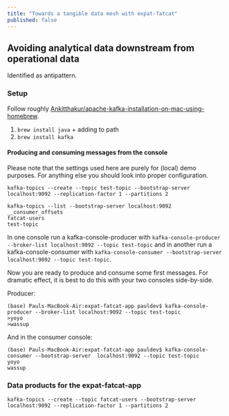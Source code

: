 ```yaml
---
title: "Towards a tangible data mesh with expat-fatcat"
published: false
---
```


## Avoiding analytical data downstream from operational data

Identified as antipattern.

### Setup

Follow roughly [Ankitthakur/apache-kafka-installation-on-mac-using-homebrew](https://medium.com/@Ankitthakur/apache-kafka-installation-on-mac-using-homebrew-a367cdefd273).

1. `brew install java` + adding to path
1. `brew install kafka`

#### Producing and consuming messages from the console

Please note that the settings used here are purely for (local) demo purposes. For anything else you should look into proper configuration.

```console
kafka-topics --create --topic test-topic --bootstrap-server localhost:9092 --replication-factor 1 --partitions 2
```

```console
kafka-topics --list --bootstrap-server localhost:9092
__consumer_offsets
fatcat-users
test-topic
```

In one console run a kafka-console-producer with `kafka-console-producer --broker-list localhost:9092 --topic test-topic` and in another run a kafka-console-consumer with `kafka-console-consumer --bootstrap-server  localhost:9092 --topic test-topic`.

Now you are ready to produce and consume some first messages. For dramatic effect, it is best to do this with your two consoles side-by-side.

Producer:

```console
(base) Pauls-MacBook-Air:expat-fatcat-app pauldev$ kafka-console-producer --broker-list localhost:9092 --topic test-topic
>yoyo
>wassup
```

And in the consumer console:

```console
(base) Pauls-MacBook-Air:expat-fatcat-app pauldev$ kafka-console-consumer --bootstrap-server  localhost:9092 --topic test-topic
yoyo
wassup
```

### Data products for the expat-fatcat-app

```console
kafka-topics --create --topic fatcat-users --bootstrap-server localhost:9092 --replication-factor 1 --partitions 2
```
